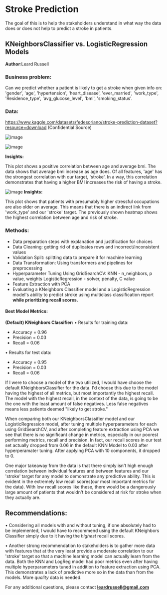 # Stroke Prediction
 The goal of this is to help the stakeholders understand in what way the data does or does not help to predict a stroke in patients.
## KNeighborsClassifier vs. LogisticRegression Models

**Author**:Leard Russell 

### Business problem:

Can we predict whether a patient is likely to get a stroke when given info on:
'gender', 'age', 'hypertension', 'heart_disease', 'ever_married',
       'work_type', 'Residence_type', 'avg_glucose_level', 'bmi',
       'smoking_status'. 

### Data:
https://www.kaggle.com/datasets/fedesoriano/stroke-prediction-dataset?resource=download (Confidential Source)

![image](https://user-images.githubusercontent.com/118066797/232075317-4e17c999-59c6-497f-be6c-d5215c9af198.png)



![image](https://user-images.githubusercontent.com/118066797/231963179-c2b32ca7-d8d7-489c-878c-4aee975b765a.png)
  
**Insights:**

This plot shows a positive correlation between age and average bmi. The data shows that average bmi increase as age does. Of all features, 'age' has the strongest correlation with our target, 'stroke'. In a way, this correlation demonstrates that having a higher BMI increases the risk of having a stroke.

![image](https://user-images.githubusercontent.com/118066797/231963252-9c6f8ed8-a472-4fb7-8597-5c4f7722f9f0.png)
 **Insights:**

This plot shows that patients with presumably higher stressful occupations are also older on average. This means that there is an indirect link from 'work_type' and our 'stroke' target. The previously shown heatmap shows the highest correlation between age and risk of stroke. 

   


### Methods:
- Data preparation steps with explanation and justification for choices
- Data Cleaning: getting rid of duplicates rows and incorrect/inconsistent values
- Validation Split: splitting data to prepare it for machine learning
- Data Transformation: Using transformers and pipelines for preprocessing
- Hyperparameter Tuning Using GridSearchCV: 
    KNN - n_neighbors, p value, weights
    LogisticRegression - solver, penalty, C value
- Feature Extraction with PCA
- Evaluating a KNeighbors Classifier model and a LogisticRegression model's ability to predict stroke using multiclass classification report **while prioritizing recall scores.** 


#### Best Model Metrics:
**(Default) KNeighbors Classifier:**
• Results for training data:
  - Accuracy = 0.96
  - Precision = 0.03
  - Recall = 0.06
  
• Results for test data:
  - Accuracy = 0.95
  - Precision = 0.03
  - Recall = 0.06


If I were to choose a model of the two utilized, I would have choose the default KNeighborsClassifier for the data.
I'd choose this due to the model having the highest of all metrics, but most importantly the highest recall. The model with the highest recall, in the context of the data, is going to be the one with the least amount of false negatives. Less false negatives means less patients deemed "likely to get stroke." 

When comparing both our KNeighborsClassifier model and our LogisticRegression model, after tuning multiple hyperparameters for each using GridSearchCV, and after completing feature extraction using PCA we see that there is no significant change in metrics, especially in our poorest performing metrics, recall and precision. In fact, our recall scores in our test set actually dropped from 0.06 in the default KNN Model to 0.03 after hyperperamater tuning. After applying PCA with 10 components, it dropped to 0.

One major takeaway from the data is that there simply isn't high enough correlation between individual features and between features and our 'stroke' target for any model to demonstrate any predictive ability. This is evident in the extremely low recall scores(our most important metrics for the data). With low recall scores like these, there would be a dangerously large amount of patients that wouldn't be considered at risk for stroke when they actually are. 

## Recommendations:

• Considering all models with and without tuning, if one absolutely had to be implemented, I would have to recommend using the default KNeighbors Classifier simply due to it having the *highest* recall scores.

• Another strong recommendation to stakeholders is to gather more data with features that at the very least provide a moderate correlation to our 'stroke' target so that a machine learning model can actually learn from the data. Both the KNN and LogReg model had poor metrics even after having multiple hyperparameters tuned in addition to feature extraction using PCA. This demonstrates a lack of predictive more so in the data than from the models. More *quality* data is needed. 

For any additional questions, please contact **leardrussell@gmail.com**
